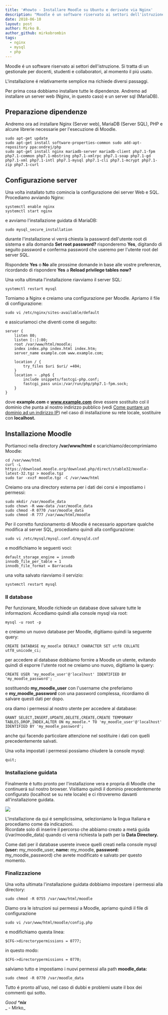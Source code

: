 ```yaml
---
title: '#howto - Installare Moodle su Ubuntu e derivate via Nginx'
description: "Moodle é un software riservato ai settori dell'istruzione. Si tratta di un gestionale per docenti, studenti e collaboratori, al momento il piú usato."
date: 2018-06-10
layout: post
author: Mirko B.
author_github: mirkobrombin
tags:
  - nginx  
  - mysql  
  - php
---
```

Moodle é un software riservato ai settori dell'istruzione. Si tratta di un gestionale per docenti, studenti e collaboratori, al momento il piú usato.

L'installazione é relativamente semplice ma richiede diversi passaggi.

Per prima cosa dobbiamo installare tutte le dipendenze. Andremo ad installare un server web (Nginx, in questo caso) e un server sql (MariaDB).

## Preparazione dipendenze

Andremo ora ad installare Nginx (Server web), MariaDB (Server SQL), PHP e alcune librerie necessarie per l'esecuzione di Moodle.

    sudo apt-get update
    sudo apt-get install software-properties-common sudo add-apt-repository ppa:ondrej/php
    sudo apt-get install nginx mariadb-server mariadb-client php7.1-fpm php7.1-common php7.1-mbstring php7.1-xmlrpc php7.1-soap php7.1-gd php7.1-xml php7.1-intl php7.1-mysql php7.1-cli php7.1-mcrypt php7.1-zip php7.1-curl

## Configurazione server

Una volta installato tutto comincia la configurazione dei server Web e SQL. Procediamo avviando Nginx:

    systemctl enable nginx
    systemctl start nginx

e avviamo l'installazione guidata di MariaDB:

    sudo mysql_secure_installation

durante l'installazione vi verrá chiesta la password dell'utente root di sistema e alla domanda **Set root password?** risponderemo **Yes**, digitando di seguito password e conferma password che useremo per l'utente root del server SQL.

Rispondete **Yes** o **No** alle prossime domande in base alle vostre preferenze, ricordando di rispondere **Yes** a **Reload privilege tables now?**

Una volta ultimata l'installazione riavviamo il server SQL:

    systemctl restart mysql

Torniamo a Nginx e creiamo una configurazione per Moodle. Apriamo il file di configurazione:

    sudo vi /etc/nginx/sites-available/default

e assicuriamoci che diventi come di seguito:

    server {
        listen 80;
        listen [::]:80;
        root /var/www/html/moodle;
        index index.php index.html index.htm;
        server_name example.com www.example.com;

        location / {
            try_files $uri $uri/ =404;
        }
        location ~ .php$ {
            include snippets/fastcgi-php.conf;
            fastcgi_pass unix:/var/run/php/php7.1-fpm.sock;
        }
    }

dove **example.com** e **www.example.com** deve essere sostituito col il dominio che punta al nostro indirizzo pubblico (vedi [Come puntare un dominio ad un indirizzo IP](https://linuxhub.it/article/howto-puntare-un-dominio-ad-un-ip)) nel caso di installazione su rete locale, sostituire con **localhost.**

## Installazione Moodle

Portiamoci nella directory **/var/www/html** e scarichiamo/decomprimiamo Moodle:

    cd /var/www/html
    curl -L https://download.moodle.org/download.php/direct/stable32/moodle-latest-32.tgz > moodle.tgz
    sudo tar -xvzf moodle.tgz -C /var/www/html

Creiamo ora una directory esterna per i dati dei corsi e impostiamo i permessi:

    sudo mkdir /var/moodle_data
    sudo chown -R www-data /var/moodle_data
    sudo chmod -R 0770 /var/moodle_data
    sudo chmod -R 777 /var/www/html/moodle

Per il corretto funzionamento di Moodle é necessario apportare qualche modifica al server SQL, procediamo quindi alla configurazione:

    sudo vi /etc/mysql/mysql.conf.d/mysqld.cnf

e modifichiamo le seguenti voci:

    default_storage_engine = innodb 
    innodb_file_per_table = 1 
    innodb_file_format = Barracuda

una volta salvato riavviamo il servizio:

    systemctl restart mysql

### Il database

Per funzionare, Moodle richiede un database dove salvare tutte le informazioni. Accediamo quindi alla console mysql via root:

    mysql -u root -p

e creiamo un nuovo database per Moodle, digitiamo quindi la seguente query:

    CREATE DATABASE my_moodle DEFAULT CHARACTER SET utf8 COLLATE utf8_unicode_ci;

per accedere al database dobbiamo fornire a Moodle un utente, evitando quindi di esporre l'utente root ne creiamo uno nuovo, digitiamo la query:

    CREATE USER 'my_moodle_user'@'localhost' IDENTIFIED BY 'my_moodle_password';

sostituendo **my_moodle_user** con l'username che preferiamo e **my_moodle_password** con una password complessa, ricordiamo di salvare questi dati per dopo.

ora diamo i permessi al nostro utente per accedere al database:

    GRANT SELECT,INSERT,UPDATE,DELETE,CREATE,CREATE TEMPORARY TABLES,DROP,INDEX,ALTER ON my_moodle.* TO 'my_moodle_user'@'localhost' IDENTIFIED BY 'my_moodle_password';

anche qui facendo particolare attenzione nel sostituire i dati con quelli precedentemente salvati.

Una volta impostati i permessi possiamo chiudere la console mysql:

    quit;

### Installazione guidata

Finalmente é tutto pronto per l'installazione vera e propria di Moodle che continuerá sul nostro browser. Visitiamo quindi il dominio precedentemente configurato (localhost se su rete locale) e ci ritroveremo davanti all'installazione guidata.

![](https://linuxhub.it/wp-content/uploads/2018/06/moodle_1.png)

L'installazione da qui é semplicissima, selezioniamo la lingua Italiana e procediamo come da indicazioni.  
Ricordate solo di inserire il percorso che abbiamo creato a metá guida (/var/moodle_data) quando ci verrá richiesta la path per la **Data Directory.**

Come dati per il database userete invece quelli creati nella console mysql **(user:** my_moodle_user, **name:** my_moodle, **password:** my_moodle_password) che avrete modificato e salvato per questo momento.

### Finalizzazione

Una volta ultimata l'installazione guidata dobbiamo impostare i permessi alla directory:

    sudo chmod -R 0755 /var/www/html/moodle

Diamo ora le istruzioni sui permessi a Moodle, apriamo quindi il file di configurazione

    sudo vi /var/www/html/moodle/config.php

e modifichiamo questa linea:

    $CFG->directorypermissions = 0777;

in questo modo:

    $CFG->directorypermissions = 0770;

salviamo tutto e impostiamo i nuovi permessi alla path **moodle_data:**

    sudo chmod -R 0770 /var/moodle_data

Tutto é pronto all'uso, nel caso di dubbi e problemi usate il box dei commenti qui sotto.

_Good ***nix**_  
_ - Mirko_